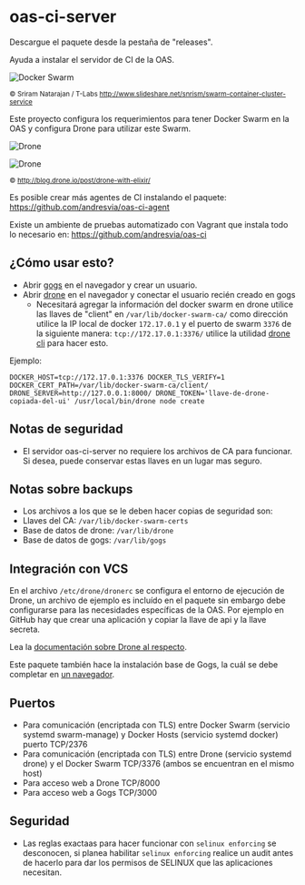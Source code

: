 # oas-ci-server

Descargue el paquete desde la pestaña de "releases".

Ayuda a instalar el servidor de CI de la OAS.

![Docker Swarm](http://image.slidesharecdn.com/introtoswarm-containerclusterservice-150329142626-conversion-gate01/95/swarm-a-docker-clustering-system-4-638.jpg)

<sub>&copy; Sriram Natarajan / T-Labs http://www.slideshare.net/snrism/swarm-container-cluster-service</sub>

Este proyecto configura los requerimientos para tener Docker Swarm en la OAS y configura Drone para utilizar este Swarm.

![Drone](http://blog.drone.io/images/drone-with-elixir_build-explained.png)

![Drone](http://blog.drone.io/images/drone-with-elixir_containers.png)

<sub>&copy; http://blog.drone.io/post/drone-with-elixir/</sub>

Es posible crear más agentes de CI instalando el paquete: https://github.com/andresvia/oas-ci-agent

Existe un ambiente de pruebas automatizado con Vagrant que instala todo lo necesario en: https://github.com/andresvia/oas-ci

## ¿Cómo usar esto?

 - Abrir [gogs](http://gogs-server:3000/) en el navegador y crear un usuario.
 - Abrir [drone](http://drone-server:8000/) en el navegador y conectar el usuario recién creado en gogs
   - Necesitará agregar la información del docker swarm en drone utilice las llaves de "client" en `/var/lib/docker-swarm-ca/` como dirección utilice la IP local de docker `172.17.0.1` y el puerto de swarm `3376` de la siguiente manera: `tcp://172.17.0.1:3376/` utilice la utilidad [drone cli](http://readme.drone.io/devs/cli/) para hacer esto.

Ejemplo:

```
DOCKER_HOST=tcp://172.17.0.1:3376 DOCKER_TLS_VERIFY=1 DOCKER_CERT_PATH=/var/lib/docker-swarm-ca/client/ DRONE_SERVER=http://127.0.0.1:8000/ DRONE_TOKEN='llave-de-drone-copiada-del-ui' /usr/local/bin/drone node create
```

## Notas de seguridad

 - El servidor oas-ci-server no requiere los archivos de CA para funcionar. Si desea, puede conservar estas llaves en un lugar mas seguro.

## Notas sobre backups

 - Los archivos a los que se le deben hacer copias de seguridad son:
  - Llaves del CA: `/var/lib/docker-swarm-certs`
  - Base de datos de drone: `/var/lib/drone`
  - Base de datos de gogs: `/var/lib/gogs`

## Integración con VCS

En el archivo `/etc/drone/dronerc` se configura el entorno de ejecución de Drone, un archivo de ejemplo es incluído en el paquete sin embargo debe configurarse para las necesidades específicas de la OAS. Por ejemplo en GitHub hay que crear una aplicación y copiar la llave de api y la llave secreta.

Lea la [documentación sobre Drone al respecto](http://readme.drone.io/setup/overview/).

Este paquete también hace la instalación base de Gogs, la cuál se debe completar en [un navegador](http://gogs-server:3000/).

## Puertos

 - Para comunicación (encriptada con TLS) entre Docker Swarm (servicio systemd swarm-manage) y Docker Hosts (servicio systemd docker) puerto TCP/2376
 - Para comunicación (encriptada con TLS) entre Drone (servicio systemd drone) y el Docker Swarm TCP/3376 (ambos se encuentran en el mismo host)
 - Para acceso web a Drone TCP/8000
 - Para acceso web a Gogs TCP/3000

## Seguridad

 - Las reglas exactaas para hacer funcionar con `selinux enforcing` se desconocen, si planea habilitar `selinux enforcing` realice un audit antes de hacerlo para dar los permisos de SELINUX que las aplicaciones necesitan.
